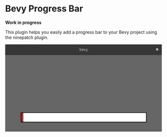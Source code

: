# Bevy Progress Bar

**Work in progress**

This plugin helps you easily add a progress bar to your Bevy project using the ninepatch plugin.

![Progress bar example](examples/progress_bar.gif)
